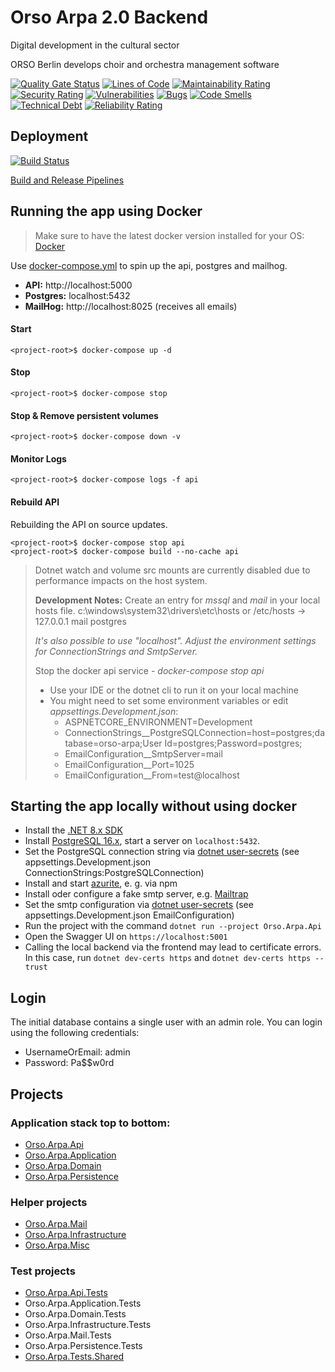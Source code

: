 # Orso Arpa 2.0 Backend

Digital development in the cultural sector

ORSO Berlin develops choir and orchestra management software

[![Quality Gate Status](https://sonarcloud.io/api/project_badges/measure?project=orso-co_Orso.Arpa.Api&metric=alert_status)](https://sonarcloud.io/summary/new_code?id=orso-co_Orso.Arpa.Api)
[![Lines of Code](https://sonarcloud.io/api/project_badges/measure?project=orso-co_Orso.Arpa.Api&metric=ncloc)](https://sonarcloud.io/summary/new_code?id=orso-co_Orso.Arpa.Api)
[![Maintainability Rating](https://sonarcloud.io/api/project_badges/measure?project=orso-co_Orso.Arpa.Api&metric=sqale_rating)](https://sonarcloud.io/summary/new_code?id=orso-co_Orso.Arpa.Api)
[![Security Rating](https://sonarcloud.io/api/project_badges/measure?project=orso-co_Orso.Arpa.Api&metric=security_rating)](https://sonarcloud.io/summary/new_code?id=orso-co_Orso.Arpa.Api)
[![Vulnerabilities](https://sonarcloud.io/api/project_badges/measure?project=orso-co_Orso.Arpa.Api&metric=vulnerabilities)](https://sonarcloud.io/summary/new_code?id=orso-co_Orso.Arpa.Api)
[![Bugs](https://sonarcloud.io/api/project_badges/measure?project=orso-co_Orso.Arpa.Api&metric=bugs)](https://sonarcloud.io/summary/new_code?id=orso-co_Orso.Arpa.Api)
[![Code Smells](https://sonarcloud.io/api/project_badges/measure?project=orso-co_Orso.Arpa.Api&metric=code_smells)](https://sonarcloud.io/summary/new_code?id=orso-co_Orso.Arpa.Api)
[![Technical Debt](https://sonarcloud.io/api/project_badges/measure?project=orso-co_Orso.Arpa.Api&metric=sqale_index)](https://sonarcloud.io/summary/new_code?id=orso-co_Orso.Arpa.Api)
[![Reliability Rating](https://sonarcloud.io/api/project_badges/measure?project=orso-co_Orso.Arpa.Api&metric=reliability_rating)](https://sonarcloud.io/summary/new_code?id=orso-co_Orso.Arpa.Api)

## Deployment
[![Build Status](https://dev.azure.com/OrsoDevOps/Orso.Arpa.Api/_apis/build/status/orso-arpa%20-%201%20-%20CI?branchName=master)](https://dev.azure.com/OrsoDevOps/Orso.Arpa.Api/_build/latest?definitionId=2&branchName=master)

[Build and Release Pipelines](https://dev.azure.com/OrsoDevOps/Orso.Arpa.Api)

## Running the app using Docker
>  Make sure to have the latest docker version installed for your OS: [Docker](https://www.docker.com/get-started)

Use [docker-compose.yml](./docker-compose.yml) to spin up the api, postgres and mailhog.
- **API:** http://localhost:5000
- **Postgres:** localhost:5432
- **MailHog:**  http://localhost:8025 (receives all emails)

#### Start
```shell
<project-root>$ docker-compose up -d
```
#### Stop
```shell
<project-root>$ docker-compose stop
```
#### Stop & Remove persistent volumes
```shell
<project-root>$ docker-compose down -v
```
#### Monitor Logs
```shell
<project-root>$ docker-compose logs -f api
```
#### Rebuild API
Rebuilding the API on source updates.
```shell
<project-root>$ docker-compose stop api
<project-root>$ docker-compose build --no-cache api
```
> Dotnet watch and volume src mounts are currently disabled due to performance impacts on the host system.
>
> **Development Notes:**
> Create an entry for *mssql* and *mail* in your local hosts file.
> c:\windows\system32\drivers\etc\hosts or /etc/hosts
> -> 127.0.0.1 mail postgres
>
> *It's also possible to use "localhost". Adjust the environment settings for ConnectionStrings and SmtpServer.*
>
> Stop the docker api service - *docker-compose stop api*
> - Use your IDE or the dotnet cli to run it on your local machine
> - You might need to set some environment variables or edit *appsettings.Development.json*:
>    - ASPNETCORE_ENVIRONMENT=Development
>    - ConnectionStrings__PostgreSQLConnection=host=postgres;database=orso-arpa;User Id=postgres;Password=postgres;
>    - EmailConfiguration__SmtpServer=mail
>    - EmailConfiguration__Port=1025
>    - EmailConfiguration__From=test@localhost

## Starting the app locally without using docker

- Install the [.NET 8.x SDK](https://dotnet.microsoft.com/en-us/download/dotnet/8.0)
- Install [PostgreSQL 16.x](https://www.postgresql.org/download/), start a server on `localhost:5432`. 
- Set the PostgreSQL connection string via [dotnet user-secrets](https://learn.microsoft.com/en-us/aspnet/core/security/app-secrets) (see appsettings.Development.json ConnectionStrings:PostgreSQLConnection)
- Install and start [azurite](https://learn.microsoft.com/en-us/azure/storage/common/storage-use-azurite?tabs=npm%2Cblob-storage), e. g. via npm
- Install oder configure a fake smtp server, e.g. [Mailtrap](https://mailtrap.io)
- Set the smtp configuration via [dotnet user-secrets](https://learn.microsoft.com/en-us/aspnet/core/security/app-secrets) (see appsettings.Development.json EmailConfiguration)
- Run the project with the command `dotnet run --project Orso.Arpa.Api`
- Open the Swagger UI on `https://localhost:5001`
- Calling the local backend via the frontend may lead to certificate errors. In this case, run `dotnet dev-certs https`  and `dotnet dev-certs https --trust`

## Login
The initial database contains a single user with an admin role. You can login using the following credentials:
* UsernameOrEmail: admin
* Password: Pa$$w0rd

## Projects

### Application stack top to bottom:

* [Orso.Arpa.Api](Orso.Arpa.Api/README.MD)
* [Orso.Arpa.Application](Orso.Arpa.Application/README.MD)
* [Orso.Arpa.Domain](Orso.Arpa.Domain/README.MD)
* [Orso.Arpa.Persistence](Orso.Arpa.Persistence/README.MD)

### Helper projects

* [Orso.Arpa.Mail](Orso.Arpa.Mail/README.MD)
* [Orso.Arpa.Infrastructure](Orso.Arpa.Infrastructure/README.MD)
* [Orso.Arpa.Misc](Orso.Arpa.Misc/README.MD)

### Test projects

* [Orso.Arpa.Api.Tests](Tests/Orso.Arpa.Api.Tests/README.MD)
* Orso.Arpa.Application.Tests
* Orso.Arpa.Domain.Tests
* Orso.Arpa.Infrastructure.Tests
* Orso.Arpa.Mail.Tests
* Orso.Arpa.Persistence.Tests
* [Orso.Arpa.Tests.Shared](Tests/Orso.Arpa.Tests.Shared/README.MD)
